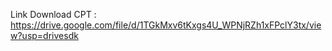 Link Download CPT : 
https://drive.google.com/file/d/1TGkMxv6tKxgs4U_WPNjRZh1xFPclY3tx/view?usp=drivesdk
